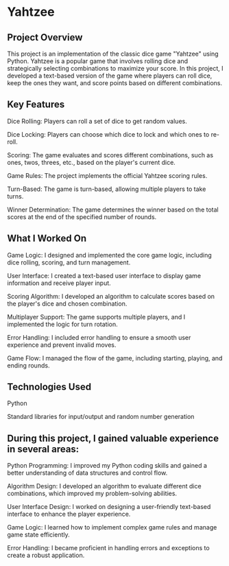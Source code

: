 # Yahtzee
## Project Overview
This project is an implementation of the classic dice game "Yahtzee" using Python. Yahtzee is a popular game that involves rolling dice and strategically selecting combinations to maximize your score. In this project, I developed a text-based version of the game where players can roll dice, keep the ones they want, and score points based on different combinations.

## Key Features
Dice Rolling: Players can roll a set of dice to get random values.

Dice Locking: Players can choose which dice to lock and which ones to re-roll.

Scoring: The game evaluates and scores different combinations, such as ones, twos, threes, etc., based on the player's current dice.

Game Rules: The project implements the official Yahtzee scoring rules.

Turn-Based: The game is turn-based, allowing multiple players to take turns.

Winner Determination: The game determines the winner based on the total scores at the end of the specified number of rounds.

## What I Worked On
Game Logic: I designed and implemented the core game logic, including dice rolling, scoring, and turn management.

User Interface: I created a text-based user interface to display game information and receive player input.

Scoring Algorithm: I developed an algorithm to calculate scores based on the player's dice and chosen combination.

Multiplayer Support: The game supports multiple players, and I implemented the logic for turn rotation.

Error Handling: I included error handling to ensure a smooth user experience and prevent invalid moves.

Game Flow: I managed the flow of the game, including starting, playing, and ending rounds.

## Technologies Used
Python 

Standard libraries for input/output and random number generation

## During this project, I gained valuable experience in several areas:
Python Programming: I improved my Python coding skills and gained a better understanding of data structures and control flow.

Algorithm Design: I developed an algorithm to evaluate different dice combinations, which improved my problem-solving abilities.

User Interface Design: I worked on designing a user-friendly text-based interface to enhance the player experience.

Game Logic: I learned how to implement complex game rules and manage game state efficiently.

Error Handling: I became proficient in handling errors and exceptions to create a robust application.






